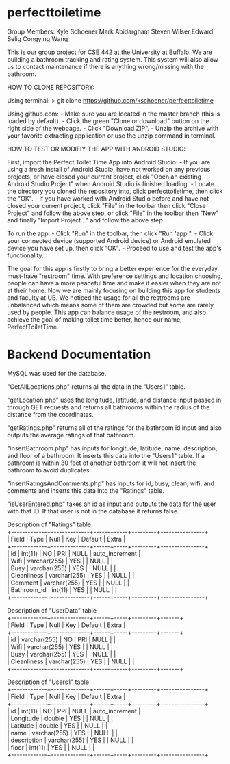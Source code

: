 # perfecttoiletime
Group Members:
Kyle Schoener
Mark Abidargham
Steven Wilser
Edward Selig
Congying Wang

This is our group project for CSE 442 at the University at Buffalo.
We are building a bathroom tracking and rating system.
This system will also allow us to contact maintenance if there is anything wrong/missing with the bathroom.

HOW TO CLONE REPOSITORY:

  Using terminal:
    > git clone https://github.com/kschoener/perfecttoiletime

  Using github.com:
    - Make sure you are located in the master branch (this is loaded by default).
    - Click the green "Clone or download" button on the right side of the webpage.
    - Click "Download ZIP".
    - Unzip the archive with your favorite extracting application or use the unzip command in terminal.

HOW TO TEST OR MODIFIY THE APP WITH ANDROID STUDIO:

  First, import the Perfect Toilet Time App into Android Studio:
    - If you are using a fresh install of Android Studio, have not worked on any previous projects, or have closed your current project, click "Open an existing Android Studio Project" when Android Studio is finished loading.
    - Locate the directory you cloned the repository into, click perfecttoiletime, then click the "OK".
    - If you have worked with Android Studio before and have not closed your current project, click "File" in the toolbar then click "Close Project" and follow the above step, or click "File" in the toolbar then "New" and finally "Import Project..." and follow the above step.
  
  To run the app:
    - Click "Run" in the toolbar, then click "Run 'app'".
    - Click your connected device (supported Android device) or Android emulated device you have set up, then click "OK".
    - Proceed to use and test the app's functionality.


The goal for this app is firstly to bring a better experience for the everyday must-have "restroom" time. With preference settings and location choosing, people can have a more peaceful time and make it easier when they are not at their home. Now we are mainly focusing on building this app for students and faculty at UB. We noticed the usage for all the restrooms are unbalanced which means some of them are crowded but some are rarely used by people. This app can balance usage of the restroom, and also achieve the goal of making toilet time better, hence our name, PerfectToiletTime.

# Backend Documentation
MySQL was used for the database.

"GetAllLocations.php" returns all the data in the "Users1" table.

"getLocation.php" uses the longitude, latitude, and distance input passed in through GET requests and returns all bathrooms within the radius of the distance from the coordinates.

"getRatings.php" returns all of the ratings for the bathroom id input and also outputs the average ratings of that bathroom.

"insertBathroom.php" has inputs for longitude, latitude, name, description, and floor of a bathroom.  It inserts this data into the "Users1" table.  If a bathroom is within 30 feet of another bathroom it will not insert the bathroom to avoid duplicates.

"insertRatingsAndComments.php" has inputs for id, busy, clean, wifi, and comments and inserts this data into the "Ratings" table.

"isUserEntered.php" takes an id as input and outputs the data for the user with that ID.  If that user is not in the database it returns false.

Description of "Ratings" table  
+-------------+--------------+------+-----+---------+----------------+  
| Field       | Type         | Null | Key | Default | Extra          |  
+-------------+--------------+------+-----+---------+----------------+  
| id          | int(11)      | NO   | PRI | NULL    | auto_increment |  
| Wifi        | varchar(255) | YES  |     | NULL    |                |  
| Busy        | varchar(255) | YES  |     | NULL    |                |  
| Cleanliness | varchar(255) | YES  |     | NULL    |                |  
| Comment     | varchar(255) | YES  |     | NULL    |                |  
| Bathroom_id | int(11)      | YES  |     | NULL    |                |  
+-------------+--------------+------+-----+---------+----------------+  
  
Description of "UserData" table  
+-------------+--------------+------+-----+---------+-------+  
| Field       | Type         | Null | Key | Default | Extra |  
+-------------+--------------+------+-----+---------+-------+  
| id          | varchar(255) | NO   | PRI | NULL    |       |  
| Wifi        | varchar(255) | YES  |     | NULL    |       |  
| Busy        | varchar(255) | YES  |     | NULL    |       |  
| Cleanliness | varchar(255) | YES  |     | NULL    |       |  
+-------------+--------------+------+-----+---------+-------+  
  
Description of "Users1" table  
+-------------+--------------+------+-----+---------+----------------+  
| Field       | Type         | Null | Key | Default | Extra          |  
+-------------+--------------+------+-----+---------+----------------+  
| id          | int(11)      | NO   | PRI | NULL    | auto_increment |  
| Longitude   | double       | YES  |     | NULL    |                |  
| Latitude    | double       | YES  |     | NULL    |                |  
| name        | varchar(255) | YES  |     | NULL    |                |  
| description | varchar(255) | YES  |     | NULL    |                |  
| floor       | int(11)      | YES  |     | NULL    |                |  
+-------------+--------------+------+-----+---------+----------------+  

